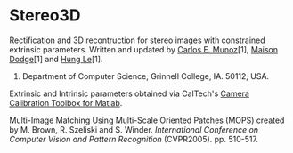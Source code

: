 # Stereo3D 
Rectification and 3D recontruction for stereo images with constrained extrinsic parameters. Written and updated by [Carlos E. Munoz](https://github.com/munozcar)[1], [Maison Dodge](https://github.com/dodgemai)[1] and [Hung Le](https://github.com/lehung1212)[1].

1. Department of Computer Science, Grinnell College, IA. 50112, USA.

Extrinsic and Intrinsic parameters obtained via CalTech's [Camera Calibration Toolbox for Matlab](http://www.vision.caltech.edu/bouguetj/calib_doc/).

Multi-Image Matching Using Multi-Scale Oriented Patches (MOPS) created by M. Brown, R. Szeliski and S. Winder.
_International Conference on Computer Vision and Pattern Recognition_ (CVPR2005). pp. 510-517. 
